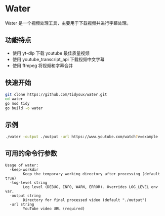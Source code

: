 # Water

Water 是一个视频处理工具，主要用于下载视频并进行字幕处理。

## 功能特点

- 使用 yt-dlp 下载 youtube 最佳质量视频
- 使用 youtube_transcript_api 下载视频中文字幕
- 使用 ffmpeg 将视频和字幕合并

## 快速开始

```bash
git clone https://github.com/tidyoux/water.git
cd water
go mod tidy
go build -o water
```

## 示例

```bash
./water -output ./output -url https://www.youtube.com/watch?v=example
```

## 可用的命令行参数

```
Usage of water:
  -keep-workdir
        Keep the temporary working directory after processing (default true)
  -log-level string
        Log level (DEBUG, INFO, WARN, ERROR). Overrides LOG_LEVEL env var.
  -output string
        Directory for final processed video (default "./output")
  -url string
        YouTube video URL (required)
```
